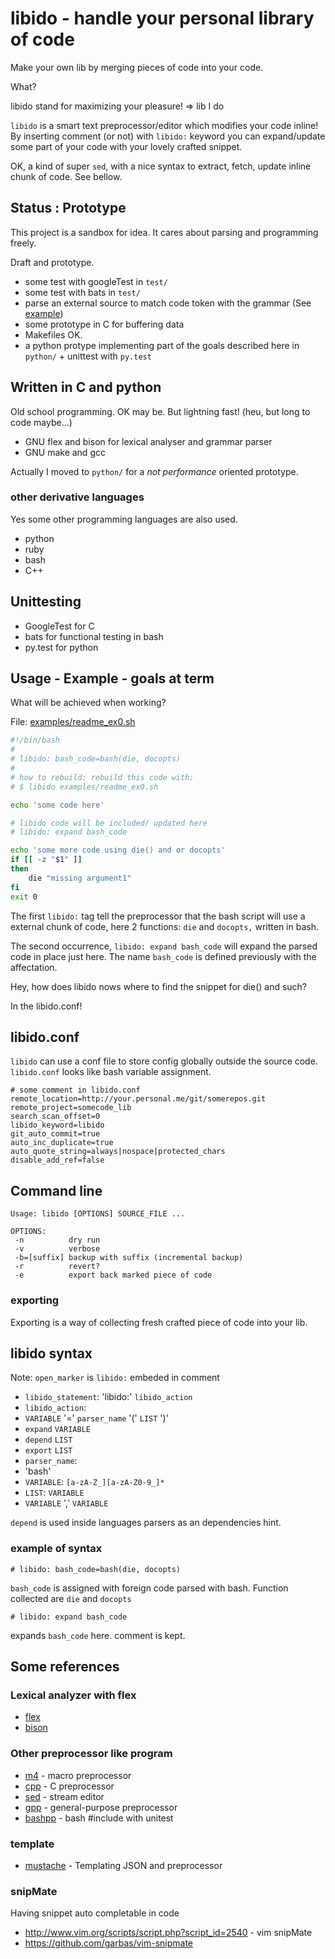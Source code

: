 # libido - handle your personal library of code

Make your own lib by merging pieces of code into your code.

What?

libido stand for maximizing your pleasure! => lib I do

`libido` is a smart text preprocessor/editor which modifies your code inline!
By inserting comment (or not) with `libido:` keyword you can expand/update some part of your code with your lovely
crafted snippet.

OK, a kind of super `sed`, with a nice syntax to extract, fetch, update inline chunk of code. See bellow.

## Status : Prototype

This project is a sandbox for idea. It cares about parsing and programming freely.

Draft and prototype.

* some test with googleTest in `test/`
* some test with bats in `test/`
* parse an external source to match code token with the grammar (See [example](examples/libido/shell_lib.bash))
* some prototype in C for buffering data
* Makefiles OK.
* a python protype implementing part of the goals described here in `python/` + unittest with `py.test`

## Written in C and python

Old school programming. OK may be. But lightning fast! (heu, but long to code maybe…)

* GNU flex and bison for lexical analyser and grammar parser
* GNU make and gcc

Actually I moved to `python/` for a *not performance* oriented prototype.

### other derivative languages

Yes some other programming languages are also used.

* python
* ruby
* bash
* C++


## Unittesting
* GoogleTest for C
* bats for functional testing in bash
* py.test for python

## Usage - Example - goals at term

What will be achieved when working?

File: [examples/readme_ex0.sh](examples/readme_ex0.sh)

~~~bash
#!/bin/bash 
#
# libido: bash_code=bash(die, docopts)
#
# how to rebuild: rebuild this code with:
# $ libido examples/readme_ex0.sh

echo 'some code here'

# libido code will be included/ updated here
# libido: expand bash_code

echo 'some more code using die() and or docopts'
if [[ -z "$1" ]]
then
    die "missing argument1"
fi
exit 0
~~~

The first `libido:` tag tell the preprocessor that the bash script will use a external chunk of code, here 2 functions: `die` and `docopts,` written in bash.

The second occurrence, `libido: expand bash_code` will expand the parsed code in place just here. The name `bash_code`
is defined previously with the affectation.

Hey, how does libido nows where to find the snippet for die() and such?

In the libido.conf!

## libido.conf

`libido` can use a conf file to store config globally outside the source code. `libido.conf` looks like bash variable
assignment.

~~~
# some comment in libido.conf
remote_location=http://your.personal.me/git/somerepos.git
remote_project=somecode_lib
search_scan_offset=0
libido_keyword=libido
git_auto_commit=true
auto_inc_duplicate=true
auto_quote_string=always|nospace|protected_chars
disable_add_ref=false
~~~

## Command line

~~~
Usage: libido [OPTIONS] SOURCE_FILE ...

OPTIONS:
 -n          dry run
 -v          verbose
 -b=[suffix] backup with suffix (incremental backup)
 -r          revert?
 -e          export back marked piece of code
~~~

### exporting

Exporting is a way of collecting fresh crafted piece of code into your lib.

## libido syntax

Note: `open_marker` is `libido:` embeded in comment

* `libido_statement`: 'libido:' `libido_action`
* `libido_action`:
 * `VARIABLE` '=' `parser_name` '(' `LIST` ')'
 * `expand` `VARIABLE`
 * `depend` `LIST`
 * `export` `LIST`
* `parser_name`:
 * 'bash'
* `VARIABLE`: `[a-zA-Z_][a-zA-Z0-9_]*`
* `LIST`: `VARIABLE`
 * `VARIABLE` ',' `VARIABLE`

`depend` is used inside languages parsers as an dependencies hint.

### example of syntax
~~~
# libido: bash_code=bash(die, docopts)
~~~

`bash_code` is assigned with foreign code parsed with bash. Function collected are `die` and `docopts`

~~~
# libido: expand bash_code
~~~

expands `bash_code` here. comment is kept.
 

## Some references

### Lexical analyzer with flex
* [flex](http://flex.sourceforge.net/manual/Simple-Examples.html#Simple-Examples)
* [bison](https://www.gnu.org/software/bison/manual/html_node/index.html#SEC_Contents)


### Other preprocessor like program

* [m4](http://www.gnu.org/software/m4/m4.html) - macro preprocessor
* [cpp](http://gcc.gnu.org/onlinedocs/cpp/) - C preprocessor
* [sed](https://www.gnu.org/software/sed/manual/sed.html) - stream editor
* [gpp](http://en.nothingisreal.com/wiki/GPP) - general-purpose preprocessor
* [bashpp](https://github.com/iwonbigbro/bashpp) - bash #include with unitest

### template

* [mustache](https://mustache.github.io/mustache.5.html) - Templating JSON and preprocessor

### snipMate
Having snippet auto completable in code
* http://www.vim.org/scripts/script.php?script_id=2540 - vim snipMate
* https://github.com/garbas/vim-snipmate
